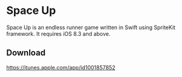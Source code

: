 Space Up
========

Space Up is an endless runner game written in Swift using SpriteKit framework. It requires iOS 8.3 and above.

## Download
https://itunes.apple.com/app/id1001857852
